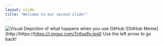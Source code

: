 ```yaml
---
layout: slide
title: "Welcome to our second slide!"
---
```

![Visual Depiction of what happens when you use GitHub](http://https://i.imgur.com/YG8In8X.png)
![GitHub Meme](http://https://https://i.imgur.com/7c6ss6v.jpg0
Use the left arrow to go back!
